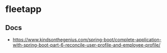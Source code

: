 # fleetapp

## Docs
- https://www.kindsonthegenius.com/spring-boot/complete-application-with-spring-boot-part-6-reconcile-user-profile-and-employee-profile/


